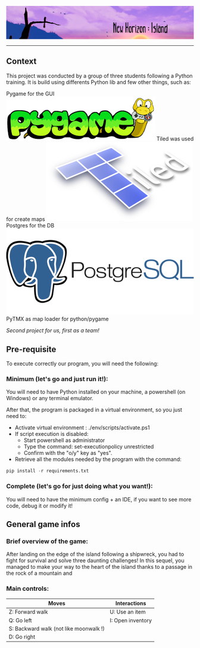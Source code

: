 <!-- # Projet12 -->

![New Horizon: Island banner](https://github.com/Hidorion/Projet12/blob/master/docs/readme_extras/game_banner.png "New Horizon: Island")

---

## Context
This project was conducted by a group of three students following a Python training. 
It is build using differents Python lib and few other things, such as:

Pygame for the GUI
![Pygame](https://github.com/Hidorion/Projet12/blob/master/docs/readme_extras/pygame-logo.e78e57db3000.png "Pygame Logo")
Tiled was used for create maps
![Tiled](https://github.com/Hidorion/Projet12/blob/master/docs/readme_extras/tiled-logo-white.png "Tiled Logo")
Postgres for the DB
![Postgres](https://github.com/Hidorion/Projet12/blob/master/docs/readme_extras/PostgreSQL.png "Postgres Logo")
PyTMX as map loader for python/pygame


*Second project for us, first as a team!*

## Pre-requisite
To execute correctly our program, you will need the following:
### Minimum (let's go and just run it!):
You will need to have Python installed on your machine, a powershell (on Windows) or any terminal emulator. 

After that, the program is packaged in a virtual environment, so you just need to:
* Activate virtual environment : ./env/scripts/activate.ps1
* If script execution is disabled:
    * Start powershell as administrator
    * Type the command: set-executionpolicy unrestricted
    * Confirm with the "o/y" key as "yes".
* Retrieve all the modules needed by the program with the command: 
```python
pip install -r requirements.txt 
```


### Complete (let's go for just doing what you want!):
You will need to have the minimum config + an IDE, if you want to see more code, debug it or modify it!

## General game infos

### Brief overview of the game:
After landing on the edge of the island following a shipwreck, you had to fight for survival and solve three daunting challenges!
In this sequel, you managed to make your way to the heart of the island thanks to a passage in the rock of a mountain and 



### Main controls:

Moves | Interactions
------------ | -------------
Z: Forward walk | U: Use an item
Q: Go left | I: Open inventory
S: Backward walk (not like moonwalk !) |
D: Go right |

